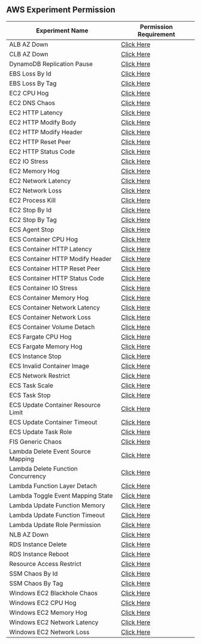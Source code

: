## AWS Experiment Permission 

| Experiment Name                      | Permission Requirement                                   |
|--------------------------------------|----------------------------------------------------------|
| ALB AZ Down                          | [Click Here](alb-az-down/policy.json)                    |
| CLB AZ Down                          | [Click Here](clb-az-down/policy.json)                    |
| DynamoDB Replication Pause           | [Click Here](dynamodb-replication-pause/policy.json)     |
| EBS Loss By Id                       | [Click Here](ebs-loss-by-id/policy.json)                 |
| EBS Loss By Tag                      | [Click Here](ebs-loss-by-tag/policy.json)                |
| EC2 CPU Hog                          | [Click Here](ec2-cpu-hog/policy.json)                    |
| EC2 DNS Chaos                        | [Click Here](ec2-dns-chaos/policy.json)                  |
| EC2 HTTP Latency                     | [Click Here](ec2-http-latency/policy.json)               |
| EC2 HTTP Modify Body                 | [Click Here](ec2-http-modify-body/policy.json)           |
| EC2 HTTP Modify Header               | [Click Here](ec2-http-modify-header/policy.json)         |
| EC2 HTTP Reset Peer                  | [Click Here](ec2-http-reset-peer/policy.json)            |
| EC2 HTTP Status Code                 | [Click Here](ec2-http-status-code/policy.json)           |
| EC2 IO Stress                        | [Click Here](ec2-io-stress/policy.json)                  |
| EC2 Memory Hog                       | [Click Here](ec2-memory-hog/policy.json)                 |
| EC2 Network Latency                  | [Click Here](ec2-network-latency/policy.json)            |
| EC2 Network Loss                     | [Click Here](ec2-network-loss/policy.json)               |
| EC2 Process Kill                     | [Click Here](ec2-process-kill/policy.json)               |
| EC2 Stop By Id                       | [Click Here](ec2-stop-by-id/policy.json)                 |
| EC2 Stop By Tag                      | [Click Here](ec2-stop-by-tag/policy.json)                |
| ECS Agent Stop                       | [Click Here](ecs-agent-stop/policy.json)                 |
| ECS Container CPU Hog                | [Click Here](ecs-container-cpu-hog/policy.json)          |
| ECS Container HTTP Latency           | [Click Here](ecs-container-http-latency/policy.json)     |
| ECS Container HTTP Modify Header     | [Click Here](ecs-container-http-modify-header/policy.json)|
| ECS Container HTTP Reset Peer        | [Click Here](ecs-container-http-reset-peer/policy.json)  |
| ECS Container HTTP Status Code       | [Click Here](ecs-container-http-status-code/policy.json) |
| ECS Container IO Stress              | [Click Here](ecs-container-io-stress/policy.json)        |
| ECS Container Memory Hog             | [Click Here](ecs-container-memory-hog/policy.json)       |
| ECS Container Network Latency        | [Click Here](ecs-container-network-latency/policy.json)  |
| ECS Container Network Loss           | [Click Here](ecs-container-network-loss/policy.json)     |
| ECS Container Volume Detach          | [Click Here](ecs-container-volume-detach/policy.json)    |
| ECS Fargate CPU Hog                  | [Click Here](ecs-fargate-cpu-hog/policy.json)            |
| ECS Fargate Memory Hog               | [Click Here](ecs-fargate-memory-hog/policy.json)         |
| ECS Instance Stop                    | [Click Here](ecs-instance-stop/policy.json)              |
| ECS Invalid Container Image          | [Click Here](ecs-invalid-container-image/policy.json)    |
| ECS Network Restrict                 | [Click Here](ecs-network-restrict/policy.json)           |
| ECS Task Scale                       | [Click Here](ecs-task-scale/policy.json)                 |
| ECS Task Stop                        | [Click Here](ecs-task-stop/policy.json)                  |
| ECS Update Container Resource Limit  | [Click Here](ecs-update-container-resource-limit/policy.json) |
| ECS Update Container Timeout         | [Click Here](ecs-update-container-timeout/policy.json)   |
| ECS Update Task Role                 | [Click Here](ecs-update-task-role/policy.json)           |
| FIS Generic Chaos                    | [Click Here](fis-generic-chaos/policy.json)              |
| Lambda Delete Event Source Mapping   | [Click Here](lambda-delete-event-source-mapping/policy.json)|
| Lambda Delete Function Concurrency   | [Click Here](lambda-delete-function-concurrency/policy.json)|
| Lambda Function Layer Detach         | [Click Here](lambda-function-layer-detach/policy.json)   |
| Lambda Toggle Event Mapping State    | [Click Here](lambda-toggle-event-mapping-state/policy.json)|
| Lambda Update Function Memory        | [Click Here](lambda-update-function-memory/policy.json)  |
| Lambda Update Function Timeout       | [Click Here](lambda-update-function-timeout/policy.json) |
| Lambda Update Role Permission        | [Click Here](lambda-update-role-permission/policy.json)  |
| NLB AZ Down                          | [Click Here](nlb-az-down/policy.json)                    |
| RDS Instance Delete                  | [Click Here](rds-instance-delete/policy.json)            |
| RDS Instance Reboot                  | [Click Here](rds-instance-reboot/policy.json)            |
| Resource Access Restrict             | [Click Here](resource-access-restrict/policy.json)       |
| SSM Chaos By Id                      | [Click Here](ssm-chaos-by-id/policy.json)                |
| SSM Chaos By Tag                     | [Click Here](ssm-chaos-by-tag/policy.json)               |
| Windows EC2 Blackhole Chaos          | [Click Here](windows-ec2-blackhole-chaos/policy.json)    |
| Windows EC2 CPU Hog                  | [Click Here](windows-ec2-cpu-hog/policy.json)            |
| Windows EC2 Memory Hog               | [Click Here](windows-ec2-memory-hog/policy.json)         |
| Windows EC2 Network Latency          | [Click Here](windows-ec2-network-latency/policy.json)    |
| Windows EC2 Network Loss             | [Click Here](windows-ec2-network-loss/policy.json)       |
